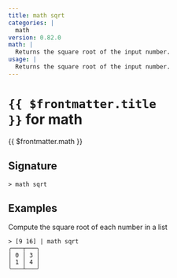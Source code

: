 ```yaml
---
title: math sqrt
categories: |
  math
version: 0.82.0
math: |
  Returns the square root of the input number.
usage: |
  Returns the square root of the input number.
---
```


# <code>{{ $frontmatter.title }}</code> for math

<div class='command-title'>{{ $frontmatter.math }}</div>

## Signature

```> math sqrt ```

## Examples

Compute the square root of each number in a list
```shell
> [9 16] | math sqrt
╭───┬───╮
│ 0 │ 3 │
│ 1 │ 4 │
╰───┴───╯

```

